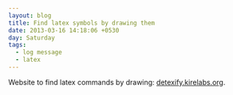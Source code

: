 ```yaml
---
layout: blog
title: Find latex symbols by drawing them
date: 2013-03-16 14:18:06 +0530
day: Saturday
tags:
  - log message
  - latex
---
```


Website to find latex commands by drawing: [detexify.kirelabs.org](detexify.kirelabs.org).
